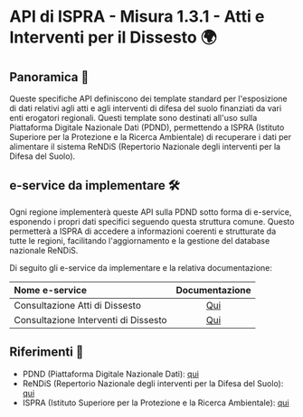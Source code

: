 # API di ISPRA - Misura 1.3.1 - Atti e Interventi per il Dissesto 🌍

## Panoramica 🔎

Queste specifiche API definiscono dei template standard per l'esposizione di dati relativi agli atti e agli interventi di difesa del suolo finanziati da vari enti erogatori regionali. Questi template sono destinati all'uso sulla Piattaforma Digitale Nazionale Dati (PDND), permettendo a ISPRA (Istituto Superiore per la Protezione e la Ricerca Ambientale) di recuperare i dati per alimentare il sistema ReNDiS (Repertorio Nazionale degli interventi per la Difesa del Suolo).

## e-service da implementare 🛠️

Ogni regione implementerà queste API sulla PDND sotto forma di e-service, esponendo i propri dati specifici seguendo questa struttura comune. Questo permetterà a ISPRA di accedere a informazioni coerenti e strutturate da tutte le regioni, facilitando l'aggiornamento e la gestione del database nazionale ReNDiS.

Di seguito gli e-service da implementare e la relativa documentazione:

|Nome e-service|Documentazione| 
|:---|:---:|
|Consultazione Atti di Dissesto|[Qui](docs/README_atti_dissesto.md)|
|Consultazione Interventi di Dissesto|[Qui](docs/README_interventi_dissesto.md)|

## Riferimenti 🔗

- PDND (Piattaforma Digitale Nazionale Dati): [qui](https://www.interop.pagopa.it)
- ReNDiS (Repertorio Nazionale degli interventi per la Difesa del Suolo): [qui](http://www.rendis.isprambiente.it/rendisweb/)
- ISPRA (Istituto Superiore per la Protezione e la Ricerca Ambientale): [qui](https://www.isprambiente.gov.it/it)